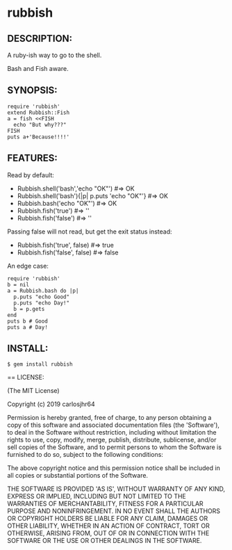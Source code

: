 # rubbish

## DESCRIPTION:

A ruby-ish way to go to the shell.

Bash and Fish aware.

## SYNOPSIS:

    require 'rubbish'
    extend Rubbish::Fish
    a = fish <<FISH
      echo "But why???"
    FISH
    puts a+'Because!!!!'

## FEATURES:

Read by default:

* Rubbish.shell('bash','echo "OK"') #=> OK
* Rubbish.shell('bash'){|p| p.puts 'echo "OK"'}  #=> OK
* Rubbish.bash('echo "OK"') #=> OK
* Rubbish.fish('true') #=> ''
* Rubbish.fish('false') #=> ''

Passing false will not read, but get the exit status instead:

* Rubbish.fish('true', false) #=> true
* Rubbish.fish('false', false) #=> false

An edge case:

    require 'rubbish'
    b = nil
    a = Rubbish.bash do |p|
      p.puts "echo Good"
      p.puts "echo Day!"
      b = p.gets
    end
    puts b # Good
    puts a # Day!

## INSTALL:

    $ gem install rubbish

== LICENSE:

(The MIT License)

Copyright (c) 2019 carlosjhr64

Permission is hereby granted, free of charge, to any person obtaining
a copy of this software and associated documentation files (the
'Software'), to deal in the Software without restriction, including
without limitation the rights to use, copy, modify, merge, publish,
distribute, sublicense, and/or sell copies of the Software, and to
permit persons to whom the Software is furnished to do so, subject to
the following conditions:

The above copyright notice and this permission notice shall be
included in all copies or substantial portions of the Software.

THE SOFTWARE IS PROVIDED 'AS IS', WITHOUT WARRANTY OF ANY KIND,
EXPRESS OR IMPLIED, INCLUDING BUT NOT LIMITED TO THE WARRANTIES OF
MERCHANTABILITY, FITNESS FOR A PARTICULAR PURPOSE AND NONINFRINGEMENT.
IN NO EVENT SHALL THE AUTHORS OR COPYRIGHT HOLDERS BE LIABLE FOR ANY
CLAIM, DAMAGES OR OTHER LIABILITY, WHETHER IN AN ACTION OF CONTRACT,
TORT OR OTHERWISE, ARISING FROM, OUT OF OR IN CONNECTION WITH THE
SOFTWARE OR THE USE OR OTHER DEALINGS IN THE SOFTWARE.
